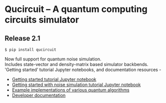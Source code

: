 # Qucircuit – A quantum computing circuits simulator
## Release 2.1

`$ pip install qucircuit`

Now full support for quantum noise simulation.  
Includes state-vector and density-matrix based simulator backbends.  
'Getting started' tutorial Jupyter notebooks, and documentation resources - 
* [Getting started tutorial Jupyter notebook](https://github.com/atulvarshneya/quantum-computing/tree/master/examples/qckt/Getting-started-tutorial.ipynb)
* [Getting started with noise simulation tutorial Jupyter notebook](https://github.com/atulvarshneya/quantum-computing/tree/master/examples/qckt/Getting-started-tutorial-noise-sim.ipynb)
* [Example implementations of various quantum algorithms](https://github.com/atulvarshneya/quantum-computing/tree/master/examples/qckt)
* [Developer documentation](https://github.com/atulvarshneya/quantum-computing/blob/master/qucircuit/README.md)
